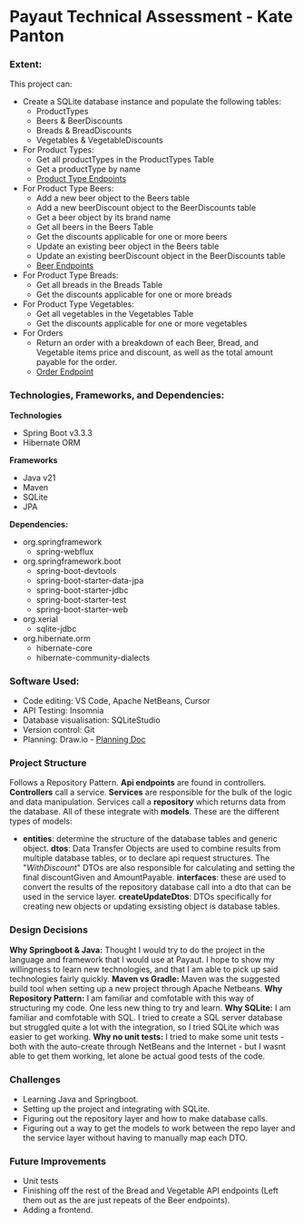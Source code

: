 # Payaut Technical Assessment - Kate Panton

### Extent:
This project can:
 - Create a SQLite database instance and populate the following tables:
	 - ProductTypes
	 - Beers & BeerDiscounts
	 - Breads & BreadDiscounts
	 - Vegetables & VegetableDiscounts
 - For Product Types:
	 - Get all productTypes in the ProductTypes Table
	 - Get a productType by name
	 - [Product Type Endpoints](ReadMes/ProductTypeEndpoints.md)
 - For Product Type Beers:
	 - Add a new beer object to the Beers table
	 - Add a new beerDiscount object to the BeerDiscounts table
	 - Get a beer object by its brand name
	 - Get all beers in the Beers Table
	 - Get the discounts applicable for one or more beers
	 - Update an existing beer object in the Beers table
	 - Update an existing beerDiscount object in the BeerDiscounts table
	 - [Beer Endpoints](ReadMes/BeerEndpoints.md)
 - For Product Type Breads:
	 - Get all breads in the Breads Table
	 - Get the discounts applicable for one or more breads
 - For Product Type Vegetables:
	 - Get all vegetables in the Vegetables Table
	 - Get the discounts applicable for one or more vegetables
- For Orders
	- Return an order with a breakdown of each Beer, Bread, and Vegetable items price and discount, as well as the total amount payable for the order.
	- [Order Endpoint](ReadMes/OrderEndpoint.md)

### Technologies, Frameworks, and Dependencies:
**Technologies**
 - Spring Boot v3.3.3
 - Hibernate ORM

**Frameworks**
- Java v21
- Maven
- SQLite
- JPA

**Dependencies:**
- org.springframework
	- spring-webflux
- org.springframework.boot
	- spring-boot-devtools
	- spring-boot-starter-data-jpa
	- spring-boot-starter-jdbc
	- spring-boot-starter-test
	- spring-boot-starter-web
- org.xerial
	- sqlite-jdbc
- org.hibernate.orm
	- hibernate-core
	- hibernate-community-dialects

### Software Used:

 - Code editing: VS Code, Apache NetBeans, Cursor
 - API Testing: Insomnia
 - Database visualisation: SQLiteStudio
 - Version control: Git
 - Planning: Draw.io - [Planning Doc](Payaut.drawio)

### Project Structure
Follows a Repository Pattern.
**Api endpoints** are found in controllers.
**Controllers** call a service.
**Services** are responsible for the bulk of the logic and data manipulation.
Services call a **repository** which returns data from the database.
All of these integrate with **models**. These are the different types of models:

 - **entities**: determine the structure of the database tables and generic object.
   **dtos**: Data Transfer Objects are used to combine results from multiple database tables, or to declare api request structures. The
   "*WithDiscount*" DTOs are also responsible for calculating and
   setting the final discountGiven and AmountPayable.
   **interfaces**: these are used to convert the results of the repository database call into a dto that can be used in the service
   layer.
   **createUpdateDtos**: DTOs specifically for creating new objects or updating exsisting object is database tables.

### Design Decisions
**Why Springboot & Java:** Thought I would try to do the project in the language and framework that I would use at Payaut. I hope to show my willingness to learn new technologies, and that I am able to pick up said technologies fairly quickly.
**Maven vs Gradle:** Maven was the suggested build tool when setting up a new project through Apache Netbeans.
**Why Repository Pattern:** I am familiar and comfotable with this way of structuring my code. One less new thing to try and learn.
**Why SQLite:**  I am familiar and comfotable with SQL. I tried to create a SQL server database but struggled quite a lot with the integration, so I tried SQLite which was easier to get working.
**Why no unit tests:** I tried to make some unit tests - both with the auto-create through NetBeans and the Internet - but I wasnt able to get them working, let alone be actual good tests of the code.

### Challenges
- Learning Java and Springboot.
- Setting up the project and integrating with SQLite.
- Figuring out the repository layer and how to make database calls.
- Figuring out a way to get the models to work between the repo layer and the service layer without having to manually map each DTO.

### Future Improvements
- Unit tests
- Finishing off the rest of the Bread and Vegetable API endpoints (Left them out as the are just repeats of the Beer endpoints).
- Adding a frontend.

